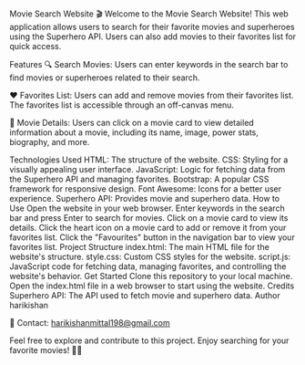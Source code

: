Movie Search Website
🎬 Welcome to the Movie Search Website! This web application allows users to search for their favorite movies and superheroes using the Superhero API. Users can also add movies to their favorites list for quick access.

Features
🔍 Search Movies: Users can enter keywords in the search bar to find movies or superheroes related to their search.

❤️ Favorites List: Users can add and remove movies from their favorites list. The favorites list is accessible through an off-canvas menu.

📜 Movie Details: Users can click on a movie card to view detailed information about a movie, including its name, image, power stats, biography, and more.

Technologies Used
HTML: The structure of the website.
CSS: Styling for a visually appealing user interface.
JavaScript: Logic for fetching data from the Superhero API and managing favorites.
Bootstrap: A popular CSS framework for responsive design.
Font Awesome: Icons for a better user experience.
Superhero API: Provides movie and superhero data.
How to Use
Open the website in your web browser.
Enter keywords in the search bar and press Enter to search for movies.
Click on a movie card to view its details.
Click the heart icon on a movie card to add or remove it from your favorites list.
Click the "Favourites" button in the navigation bar to view your favorites list.
Project Structure
index.html: The main HTML file for the website's structure.
style.css: Custom CSS styles for the website.
script.js: JavaScript code for fetching data, managing favorites, and controlling the website's behavior.
Get Started
Clone this repository to your local machine.
Open the index.html file in a web browser to start using the website.
Credits
Superhero API: The API used to fetch movie and superhero data.
Author
harikishan

📧 Contact: harikishanmittal198@gmail.com

Feel free to explore and contribute to this project. Enjoy searching for your favorite movies! 🍿🎉
